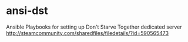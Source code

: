 # ansi-dst
Ansible Playbooks for setting up Don't Starve Together dedicated server http://steamcommunity.com/sharedfiles/filedetails/?id=590565473
